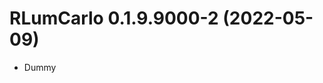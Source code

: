 




<!-- NEWS.md was auto-generated by NEWS.Rmd. Please DO NOT edit by hand!-->

# RLumCarlo 0.1.9.9000-2 (2022-05-09)

-   Dummy
